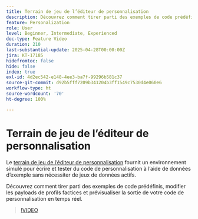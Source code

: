 ```yaml
---
title: Terrain de jeu de l’éditeur de personnalisation
description: Découvrez comment tirer parti des exemples de code prédéfinis, modifier les payloads de profils factices et prévisualiser la sortie de votre code de personnalisation en temps réel.
feature: Personalization
role: User
level: Beginner, Intermediate, Experienced
doc-type: Feature Video
duration: 210
last-substantial-update: 2025-04-28T00:00:00Z
jira: KT-17185
hidefromtoc: false
hide: false
index: true
exl-id: 4d2ec542-e148-4ee3-ba7f-99296b581c37
source-git-commit: d92b5fff7209b341204b3ff1549c7530d4e060e6
workflow-type: ht
source-wordcount: '70'
ht-degree: 100%

---
```


# Terrain de jeu de l’éditeur de personnalisation

Le [terrain de jeu de l’éditeur de personnalisation](https://experienceleague.adobe.com/fr/apps/journey-optimizer/ajo-personalization#) fournit un environnement simulé pour écrire et tester du code de personnalisation à l’aide de données d’exemple sans nécessiter de jeux de données actifs.

Découvrez comment tirer parti des exemples de code prédéfinis, modifier les payloads de profils factices et prévisualiser la sortie de votre code de personnalisation en temps réel.

>[!VIDEO](https://video.tv.adobe.com/v/3475954/?captions=fre_fr&learn=on&enablevpops)
